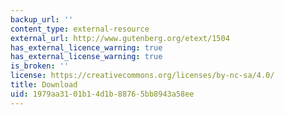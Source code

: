 ```yaml
---
backup_url: ''
content_type: external-resource
external_url: http://www.gutenberg.org/etext/1504
has_external_licence_warning: true
has_external_license_warning: true
is_broken: ''
license: https://creativecommons.org/licenses/by-nc-sa/4.0/
title: Download
uid: 1979aa31-01b1-4d1b-8876-5bb8943a58ee
---
```

